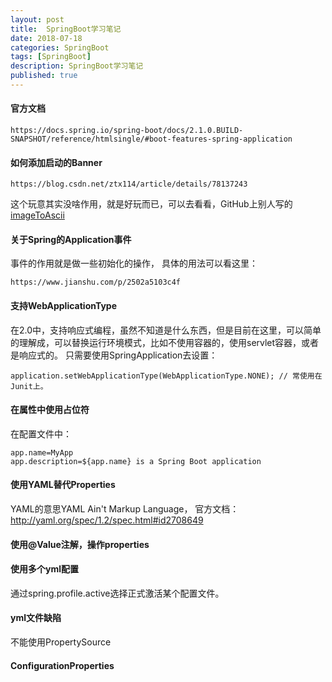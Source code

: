 ```yaml
---
layout: post
title:  SpringBoot学习笔记
date: 2018-07-18
categories: SpringBoot
tags: [SpringBoot]
description: SpringBoot学习笔记
published: true
---
```


#### 官方文档 

    https://docs.spring.io/spring-boot/docs/2.1.0.BUILD-SNAPSHOT/reference/htmlsingle/#boot-features-spring-application

#### 如何添加启动的Banner 

    https://blog.csdn.net/ztx114/article/details/78137243

这个玩意其实没啥作用，就是好玩而已，可以去看看，GitHub上别人写的<a href="https://github.com/IonicaBizau/image-to-ascii">imageToAscii</a> 

#### 关于Spring的Application事件

事件的作用就是做一些初始化的操作， 具体的用法可以看这里：

    https://www.jianshu.com/p/2502a5103c4f

#### 支持WebApplicationType

在2.0中，支持响应式编程，虽然不知道是什么东西，但是目前在这里，可以简单的理解成，可以替换运行环境模式，比如不使用容器的，使用servlet容器，或者是响应式的。 只需要使用SpringApplication去设置：

    application.setWebApplicationType(WebApplicationType.NONE); // 常使用在Junit上。

#### 在属性中使用占位符

在配置文件中：

    app.name=MyApp
    app.description=${app.name} is a Spring Boot application

#### 使用YAML替代Properties

YAML的意思YAML Ain't Markup Language， 官方文档： http://yaml.org/spec/1.2/spec.html#id2708649


#### 使用@Value注解，操作properties

#### 使用多个yml配置

通过spring.profile.active选择正式激活某个配置文件。

#### yml文件缺陷

不能使用PropertySource

#### ConfigurationProperties